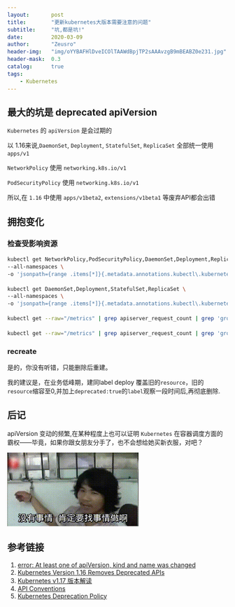 ```yaml
---
layout:       post
title:        "更新kubernetes大版本需要注意的问题"
subtitle:     "坑,都是坑!"
date:         2020-03-09
author:       "Zeusro"
header-img:   "img/oYYBAFHlDveICOlTAAWdBpjTP2sAAAvzgB9mBEABZ0e231.jpg"
header-mask:  0.3
catalog:      true
tags:
    - Kubernetes
---
```


## 最大的坑是 deprecated apiVersion

`Kubernetes` 的 `apiVersion` 是会过期的

以 1.16来说,`DaemonSet`, `Deployment`, `StatefulSet`, `ReplicaSet` 全部统一使用 `apps/v1`

`NetworkPolicy`  使用 `networking.k8s.io/v1`

`PodSecurityPolicy` 使用 `networking.k8s.io/v1`

所以,在 `1.16` 中使用 `apps/v1beta2`, `extensions/v1beta1` 等废弃API都会出错

## 拥抱变化


### 检查受影响资源

```bash
kubectl get NetworkPolicy,PodSecurityPolicy,DaemonSet,Deployment,ReplicaSet \
--all-namespaces \
-o 'jsonpath={range .items[*]}{.metadata.annotations.kubectl\.kubernetes\.io/last-applied-configuration}{"\n"}{end}' | grep '"apiVersion":"extensions/v1beta1"'

kubectl get DaemonSet,Deployment,StatefulSet,ReplicaSet \
--all-namespaces \
-o 'jsonpath={range .items[*]}{.metadata.annotations.kubectl\.kubernetes\.io/last-applied-configuration}{"\n"}{end}' | grep '"apiVersion":"apps/v1beta'

kubectl get --raw="/metrics" | grep apiserver_request_count | grep 'group="extensions"' | grep 'version="v1beta1"' | grep -v ingresses | grep -v 'client="hyperkube' | grep -v 'client="kubectl' | grep -v 'client="dashboard'

kubectl get --raw="/metrics" | grep apiserver_request_count | grep 'group="apps"' | grep 'version="v1beta' | grep -v 'client="hyperkube' | grep -v 'client="kubectl' | grep -v 'client="dashboard'

```

### recreate

是的，你没有听错，只能删除后重建。

我的建议是，在业务低峰期，建同label deploy 覆盖旧的`resource`，旧的`resource`缩容至0,并加上`deprecated:true`的`label`观察一段时间后,再彻底删除.

## 后记

apiVersion 变动的频繁,在某种程度上也可以证明 `Kubernetes` 在容器调度方面的霸权——毕竟，如果你跟女朋友分手了，也不会想给她买新衣服，对吧？

![](/img/sticker/云原生开发.gif)

## 参考链接

1. [error: At least one of apiVersion, kind and name was changed](https://stackoverflow.com/questions/56386647/error-at-least-one-of-apiversion-kind-and-name-was-changed)
1. [Kubernetes Version 1.16 Removes Deprecated APIs](https://www.ibm.com/cloud/blog/announcements/kubernetes-version-1-16-removes-deprecated-apis)
1. [Kubernetes v1.17 版本解读](https://yq.aliyun.com/articles/739120)
1. [API Conventions](https://github.com/kubernetes/community/blob/master/contributors/devel/sig-architecture/api-conventions.md)
1. [Kubernetes Deprecation Policy](https://kubernetes.io/docs/reference/using-api/deprecation-policy/)